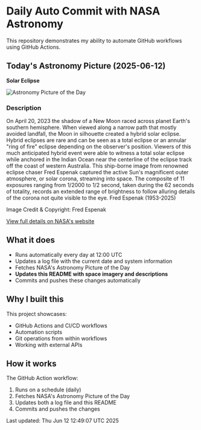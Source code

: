 # Daily Auto Commit with NASA Astronomy
This repository demonstrates my ability to automate GitHub workflows using GitHub Actions.

## Today's Astronomy Picture (2025-06-12)
**Solar Eclipse**

![Astronomy Picture of the Day](https://apod.nasa.gov/apod/image/2506/TSE2023-Comp48-2a1024.jpg)

### Description
On April 20, 2023 the shadow of a New Moon raced across planet Earth's southern hemisphere. When viewed along a narrow path that mostly avoided landfall, the Moon in silhouette created a hybrid solar eclipse. Hybrid eclipses are rare and can be seen as a total eclipse or an annular "ring of fire" eclipse depending on the observer's position. Viewers of this much anticipated hybrid event were able to witness a total solar eclipse while anchored in the Indian Ocean near the centerline of the eclipse track off the coast of western Australia. This ship-borne image from renowned eclipse chaser Fred Espenak captured the active Sun's magnificent outer atmosphere, or solar corona, streaming into space. The composite of 11 exposures ranging from 1/2000 to 1/2 second, taken during the 62 seconds of totality, records an extended range of brightness to follow alluring details of the corona not quite visible to the eye.  Fred Espenak (1953-2025)

Image Credit & Copyright: Fred Espenak

[View full details on NASA's website](https://apod.nasa.gov/apod/astropix.html)

## What it does
- Runs automatically every day at 12:00 UTC
- Updates a log file with the current date and system information
- Fetches NASA's Astronomy Picture of the Day
- **Updates this README with space imagery and descriptions**
- Commits and pushes these changes automatically

## Why I built this
This project showcases:
- GitHub Actions and CI/CD workflows
- Automation scripts
- Git operations from within workflows
- Working with external APIs

## How it works
The GitHub Action workflow:
1. Runs on a schedule (daily)
2. Fetches NASA's Astronomy Picture of the Day
3. Updates both a log file and this README
4. Commits and pushes the changes

Last updated: Thu Jun 12 12:49:07 UTC 2025

